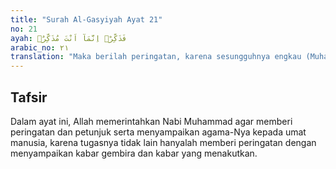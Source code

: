```yaml
---
title: "Surah Al-Gasyiyah Ayat 21"
no: 21
ayah: فَذَكِّرْۗ اِنَّمَآ اَنْتَ مُذَكِّرٌۙ
arabic_no: ٢١
translation: "Maka berilah peringatan, karena sesungguhnya engkau (Muhammad) hanyalah pemberi peringatan."
---
```


## Tafsir

Dalam ayat ini, Allah memerintahkan Nabi Muhammad agar memberi peringatan dan petunjuk serta menyampaikan agama-Nya kepada umat manusia, karena tugasnya tidak lain hanyalah memberi peringatan dengan menyampaikan kabar gembira dan kabar yang menakutkan.